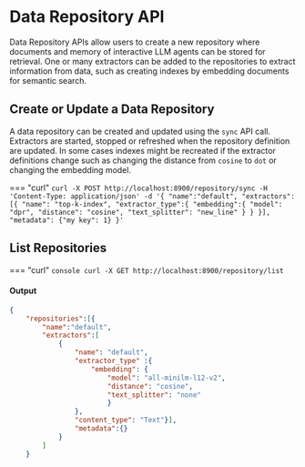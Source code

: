 # Data Repository API

Data Repository APIs allow users to create a new repository where documents and memory of interactive LLM agents can be stored for retrieval. One or many extractors can be added to the repositories to extract information from data, such as creating indexes by embedding documents for semantic search. 


## Create or Update a Data Repository
A data repository can be created and updated using the `sync` API call. Extractors are started, stopped or refreshed when the repository definition are updated. In some cases indexes might be recreated if the extractor definitions change such as changing the distance from `cosine` to `dot` or changing the embedding model.

=== "curl"
    ```
    curl -X POST http://localhost:8900/repository/sync
    -H 'Content-Type: application/json'
    -d '{
            "name":"default",
            "extractors": [{
                "name": "top-k-index",
                "extractor_type":{
                    "embedding":{
                        "model": "dpr",
                        "distance": "cosine",
                        "text_splitter": "new_line"
                        }
                    }
                }],
            "metadata": {"my key": 1}
        }'
    ```

## List Repositories
=== "curl"
    ``` console
    curl -X GET http://localhost:8900/repository/list
    ```

#### Output
``` json
{
    "repositories":[{
        "name":"default",
        "extractors":[
            {
                "name": "default",
                "extractor_type" :{
                    "embedding": {
                        "model": "all-minilm-l12-v2",
                        "distance": "cosine",
                        "text_splitter": "none"
                        }
                },
                "content_type": "Text"}],
                "metadata":{}
            }
        ]
    }
```